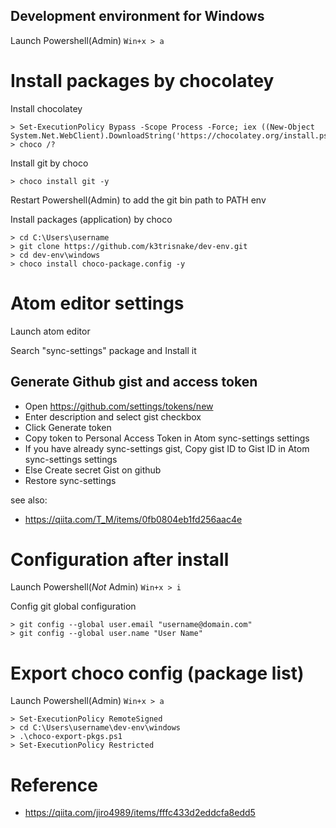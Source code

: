 Development environment for Windows
----

Launch Powershell(Admin) `Win+x > a`

# Install packages by chocolatey

Install chocolatey

```
> Set-ExecutionPolicy Bypass -Scope Process -Force; iex ((New-Object System.Net.WebClient).DownloadString('https://chocolatey.org/install.ps1'))
> choco /?
```

Install git by choco

```
> choco install git -y
```

Restart Powershell(Admin) to add the git bin path to PATH env

Install packages (application) by choco

```
> cd C:\Users\username
> git clone https://github.com/k3trisnake/dev-env.git
> cd dev-env\windows
> choco install choco-package.config -y
```

# Atom editor settings

Launch atom editor

Search "sync-settings" package and Install it

## Generate Github gist and access token

- Open https://github.com/settings/tokens/new
- Enter description and select gist checkbox
- Click Generate token
- Copy token to Personal Access Token in Atom sync-settings settings
- If you have already sync-settings gist, Copy gist ID to Gist ID in Atom sync-settings settings
- Else Create secret Gist on github
- Restore sync-settings

see also:
  - https://qiita.com/T_M/items/0fb0804eb1fd256aac4e

# Configuration after install

Launch Powershell(*Not* Admin) `Win+x > i`

Config git global configuration
```
> git config --global user.email "username@domain.com"
> git config --global user.name "User Name"
```


# Export choco config (package list)

Launch Powershell(Admin) `Win+x > a`

```
> Set-ExecutionPolicy RemoteSigned
> cd C:\Users\username\dev-env\windows
> .\choco-export-pkgs.ps1
> Set-ExecutionPolicy Restricted
```

# Reference
- https://qiita.com/jiro4989/items/fffc433d2eddcfa8edd5
